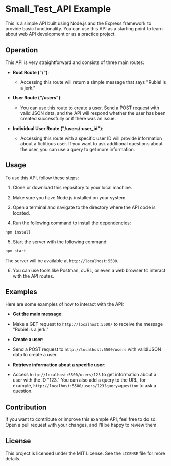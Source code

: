 # Small_Test_API Example

This is a simple API built using Node.js and the Express framework to provide basic functionality. You can use this API as a starting point to learn about web API development or as a practice project.

## Operation

This API is very straightforward and consists of three main routes:

- **Root Route ("/")**:
  - Accessing this route will return a simple message that says "Rubiel is a jerk."

- **User Route ("/users")**:
  - You can use this route to create a user. Send a POST request with valid JSON data, and the API will respond whether the user has been created successfully or if there was an issue.

- **Individual User Route ("/users/:user_id")**:
  - Accessing this route with a specific user ID will provide information about a fictitious user. If you want to ask additional questions about the user, you can use a query to get more information.

## Usage

To use this API, follow these steps:

1. Clone or download this repository to your local machine.

2. Make sure you have Node.js installed on your system.

3. Open a terminal and navigate to the directory where the API code is located.

4. Run the following command to install the dependencies:

```npm install```

5. Start the server with the following command:

```npm start```

The server will be available at `http://localhost:5500`.

6. You can use tools like Postman, cURL, or even a web browser to interact with the API routes.

## Examples

Here are some examples of how to interact with the API:

- **Get the main message**:
- Make a GET request to `http://localhost:5500/` to receive the message "Rubiel is a jerk."

- **Create a user**:
- Send a POST request to `http://localhost:5500/users` with valid JSON data to create a user.

- **Retrieve information about a specific user**:
- Access `http://localhost:5500/users/123` to get information about a user with the ID "123." You can also add a query to the URL, for example, `http://localhost:5500/users/123?query=question` to ask a question.

## Contribution

If you want to contribute or improve this example API, feel free to do so. Open a pull request with your changes, and I'll be happy to review them.

## License

This project is licensed under the MIT License. See the `LICENSE` file for more details.





